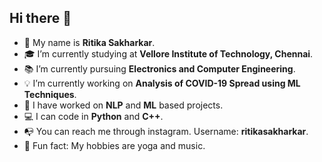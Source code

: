 ## Hi there 👋

<!--
**ritikasakharkar/ritikasakharkar** is a ✨ _special_ ✨ repository because its `README.md` (this file) appears on your GitHub profile.
-->
- 👧 My name is **Ritika Sakharkar**.
- 🎓 I’m currently studying at **Vellore Institute of Technology, Chennai**.
- 📚 I’m currently pursuing **Electronics and Computer Engineering**.
- 💡 I’m currently working on **Analysis of COVID-19 Spread using ML Techniques**.
- 📂 I have worked on **NLP** and **ML** based projects.
- 💻 I can code in **Python** and **C++**.
- 📭 You can reach me through instagram. Username: **ritikasakharkar**.
- 🎵 Fun fact: My hobbies are yoga and music. 

